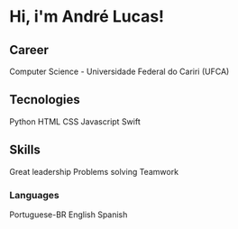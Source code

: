 # Hi, i'm André Lucas!

## Career

Computer Science - Universidade Federal do Cariri (UFCA)

## Tecnologies

Python
HTML
CSS
Javascript
Swift

## Skills

Great leadership
Problems solving
Teamwork

### Languages

Portuguese-BR
English
Spanish
